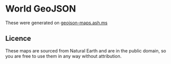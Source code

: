 # World GeoJSON
These were generated on [geojson-maps.ash.ms](https://geojson-maps.ash.ms/)

## Licence
These maps are sourced from Natural Earth and are in the public domain, 
so you are free to use them in any way without attribution.

